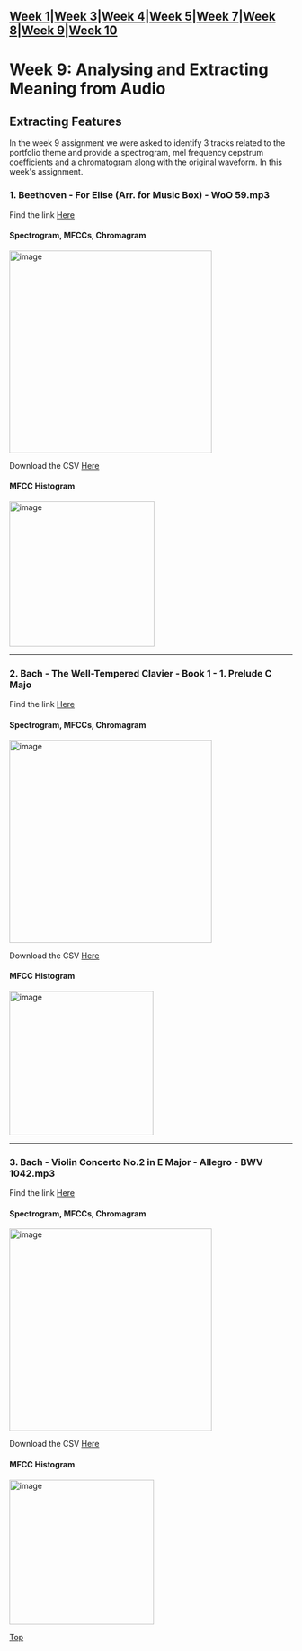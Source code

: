 [Week 1](Week1.md)|[Week 3](Week3.md)|[Week 4](Week4.md)|[Week 5](Week5.md)|[Week 7](Week7.md)|[Week 8](Week8.md)|[Week 9](Week9.md)|[Week 10](Week10.md)
---
# Week 9: Analysing and Extracting Meaning from Audio
## Extracting Features
In the week 9 assignment we were asked to identify 3 tracks related to the portfolio theme and provide a spectrogram, mel frequency cepstrum coefficients and a chromatogram along with the original waveform. In this week's assignment.

### 1. Beethoven - For Elise (Arr. for Music Box) - WoO 59.mp3 
Find the link [Here](https://freemusicarchive.org/music/gregor-quendel/classical-music-box/beethoven-for-elise-arr-for-music-box-woo-59mp3/)
#### Spectrogram, MFCCs, Chromagram

<img width="360" alt="image" src="https://github.com/Kerui0101/MCA-2023/assets/145458151/db339084-392f-49d8-a55c-44a5cd3877af">

Download the CSV [Here](week9.csv)

#### MFCC Histogram
<img width="258" alt="image" src="https://github.com/Kerui0101/MCA-2023/assets/145458151/5a0a23f0-5e8b-4078-b7f9-a97789aaa74c">

---


### 2. Bach - The Well-Tempered Clavier - Book 1 - 1. Prelude C Majo
Find the link [Here](https://freemusicarchive.org/music/gregor-quendel/classical-music-box/bach-the-well-tempered-clavier-book-1-1-prelude-c-major-bwv-846-arr-for-music-boxmp3/)
#### Spectrogram, MFCCs, Chromagram

<img width="360" alt="image" src="https://github.com/Kerui0101/MCA-2023/assets/145458151/2c6ac301-b63a-4368-92a9-7a90f319413d">

Download the CSV [Here]()

#### MFCC Histogram

<img width="256" alt="image" src="https://github.com/Kerui0101/MCA-2023/assets/145458151/cf4e510d-f90f-4915-8981-6bad460459d8">

---

### 3. Bach - Violin Concerto No.2 in E Major - Allegro - BWV 1042.mp3
Find the link [Here](https://freemusicarchive.org/music/gregor-quendel/classical-music-collection/bach-violin-concerto-no2-in-e-major-allegro-bwv-1042mp3/)
#### Spectrogram, MFCCs, Chromagram

<img width="360" alt="image" src="https://github.com/Kerui0101/MCA-2023/assets/145458151/2c4a15ba-0cf0-4ee2-8636-a28620eb9703">

Download the CSV [Here]()

#### MFCC Histogram

<img width="257" alt="image" src="https://github.com/Kerui0101/MCA-2023/assets/145458151/aca44658-191c-4c8c-adbe-aaf063cbbd6a">

<a href="#top" id="myBtn" title="Go to top">Top</a>
